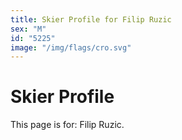 ```yaml
---
title: Skier Profile for Filip Ruzic
sex: "M"
id: "5225"
image: "/img/flags/cro.svg" 
---
```


# Skier Profile

This page is for: Filip Ruzic.
    